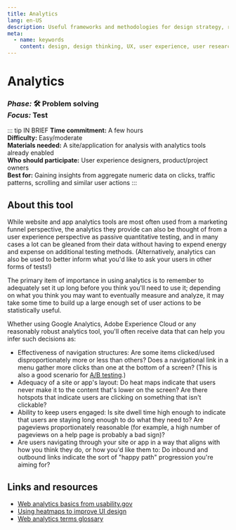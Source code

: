 ```yaml
---
title: Analytics
lang: en-US
description: Useful frameworks and methodologies for design strategy, research and testing
meta:
  - name: keywords
    content: design, design thinking, UX, user experience, user research, user testing
---
```


# Analytics

### _Phase:_ 🛠️  Problem solving<br/> _Focus:_ Test

::: tip IN BRIEF
**Time commitment:** A few hours  
**Difficulty:** Easy/moderate  
**Materials needed:** A site/application for analysis with analytics tools already enabled  
**Who should participate:** User experience designers, product/project owners  
**Best for:** Gaining insights from aggregate numeric data on clicks, traffic patterns, scrolling and similar user actions
:::

## About this tool

While website and app analytics tools are most often used from a marketing funnel perspective, the analytics they provide can also be thought of from a user experience perspective as passive quantitative testing, and in many cases a lot can be gleaned from their data without having to expend energy and expense on additional testing methods. (Alternatively, analytics can also be used to better inform what you'd like to ask your users in other forms of tests!)

The primary item of importance in using analytics is to remember to adequately set it up long before you think you'll need to use it; depending on what you think you may want to eventually measure and analyze, it may take some time to build up a large enough set of user actions to be statistically useful.

Whether using Google Analytics, Adobe Experience Cloud or any reasonably robust analytics tool, you'll often receive data that can help you infer such decisions as:

* Effectiveness of navigation structures: Are some items clicked/used disproportionately more or less than others? Does a navigational link in a menu gather more clicks than one at the bottom of a screen? (This is also a good scenario for [A/B testing](a-b-test.md).)
* Adequacy of a site or app's layout: Do heat maps indicate that users never make it to the content that's lower on the screen? Are there hotspots that indicate users are clicking on something that isn't clickable?
* Ability to keep users engaged: Is site dwell time high enough to indicate that users are staying long enough to do what they need to? Are pageviews proportionately reasonable (for example, a high number of pageviews on a help page is probably a bad sign)?
* Are users navigating through your site or app in a way that aligns with how you think they do, or how you'd like them to: Do inbound and outbound links indicate the sort of "happy path" progression you're aiming for?

## Links and resources

* [Web analytics basics from usability.gov](https://www.usability.gov/what-and-why/web-analytics.html)
* [Using heatmaps to improve UI design](https://www.justinmind.com/blog/how-heat-maps-can-improve-ui-design/)
* [Web analytics terms glossary](https://blog.alexa.com/full-glossary-web-analytics-terms-know/)